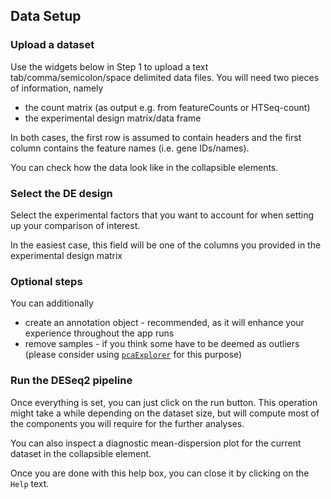 ## Data Setup

### Upload a dataset

Use the widgets below in Step 1 to upload a text tab/comma/semicolon/space delimited data files. You will need two pieces of information, namely

- the count matrix (as output e.g. from featureCounts or HTSeq-count)
- the experimental design matrix/data frame

In both cases, the first row is assumed to contain headers and the first column contains the feature names (i.e. gene IDs/names). 

You can check how the data look like in the collapsible elements.

### Select the DE design

Select the experimental factors that you want to account for when setting up your comparison of interest.

In the easiest case, this field will be one of the columns you provided in the experimental design matrix

### Optional steps

You can additionally

- create an annotation object - recommended, as it will enhance your experience throughout the app runs
- remove samples - if you think some have to be deemed as outliers (please consider using  [`pcaExplorer`](http://bioconductor.org/packages/pcaExplorer/) for this purpose)

### Run the DESeq2 pipeline

Once everything is set, you can just click on the run button. This operation might take a while depending on the dataset size, but will compute most of the components you will require for the further analyses.

You can also inspect a diagnostic mean-dispersion plot for the current dataset in the collapsible element.

Once you are done with this help box, you can close it by clicking on the `Help` text.
